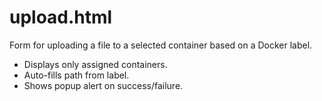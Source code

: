 # upload.html

Form for uploading a file to a selected container based on a Docker label.
- Displays only assigned containers.
- Auto-fills path from label.
- Shows popup alert on success/failure.
